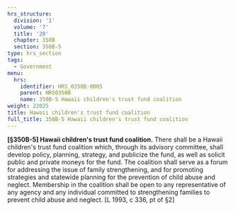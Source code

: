 ```yaml
---
hrs_structure:
  division: '1'
  volume: '7'
  title: '20'
  chapter: 350B
  section: 350B-5
type: hrs_section
tags:
  - Government
menu:
  hrs:
    identifier: HRS_0350B-0005
    parent: HRS0350B
    name: 350B-5 Hawaii children's trust fund coalition
weight: 22025
title: Hawaii children's trust fund coalition
full_title: 350B-5 Hawaii children's trust fund coalition
---
```

**[§350B-5] Hawaii children's trust fund coalition.** There shall be a Hawaii children's trust fund coalition which, through its advisory committee, shall develop policy, planning, strategy, and publicize the fund, as well as solicit public and private moneys for the fund. The coalition shall serve as a forum for addressing the issue of family strengthening, and for promoting strategies and statewide planning for the prevention of child abuse and neglect. Membership in the coalition shall be open to any representative of any agency and any individual committed to strengthening families to prevent child abuse and neglect. [L 1993, c 336, pt of §2]